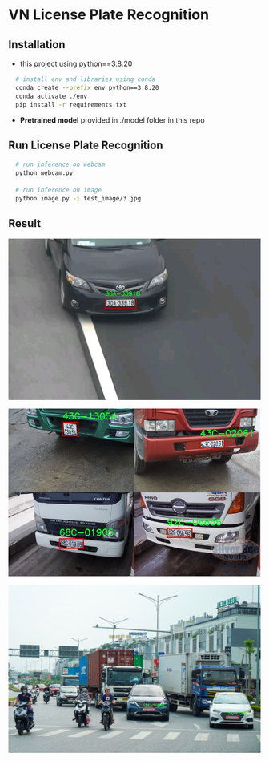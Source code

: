 # VN License Plate Recognition

## Installation
- this project using python==3.8.20
```bash
  # install env and libraries using conda
  conda create --prefix env python==3.8.20
  conda activate ./env
  pip install -r requirements.txt
```

- **Pretrained model** provided in ./model folder in this repo 

## Run License Plate Recognition

```bash
  # run inference on webcam
  python webcam.py 

  # run inference on image
  python image.py -i test_image/3.jpg
```

## Result
![Demo 1](result/a1.jpg)

![Demo 2](result/a2.jpg)

![Demo 3](result/a3.jpg)
